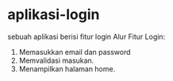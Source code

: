 # aplikasi-login
sebuah aplikasi berisi fitur login
Alur Fitur Login:    
1. Memasukkan email dan password
2. Memvalidasi masukan.
3. Menampilkan halaman home.
